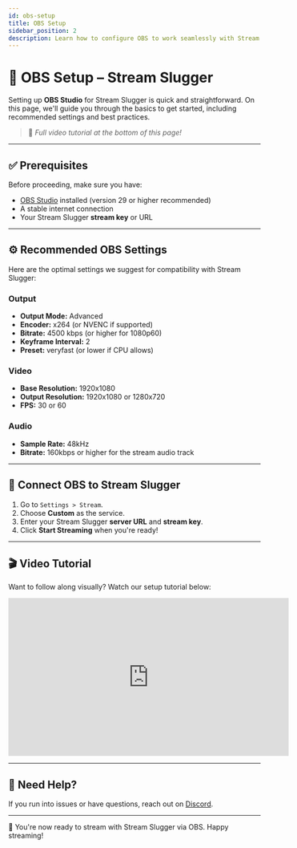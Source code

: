 ```yaml
---
id: obs-setup
title: OBS Setup
sidebar_position: 2
description: Learn how to configure OBS to work seamlessly with Stream Slugger.
---
```


# 🎥 OBS Setup – Stream Slugger

Setting up **OBS Studio** for Stream Slugger is quick and straightforward. On this page, we'll guide you through the basics to get started, including recommended settings and best practices.

> 📢 _Full video tutorial at the bottom of this page!_

---

## ✅ Prerequisites

Before proceeding, make sure you have:

- [OBS Studio](https://obsproject.com/) installed (version 29 or higher recommended)
- A stable internet connection
- Your Stream Slugger **stream key** or URL

---

## ⚙️ Recommended OBS Settings

Here are the optimal settings we suggest for compatibility with Stream Slugger:

### Output

- **Output Mode:** Advanced
- **Encoder:** x264 (or NVENC if supported)
- **Bitrate:** 4500 kbps (or higher for 1080p60)
- **Keyframe Interval:** 2
- **Preset:** veryfast (or lower if CPU allows)

### Video

- **Base Resolution:** 1920x1080
- **Output Resolution:** 1920x1080 or 1280x720
- **FPS:** 30 or 60

### Audio

- **Sample Rate:** 48kHz
- **Bitrate:** 160kbps or higher for the stream audio track

---

## 🔗 Connect OBS to Stream Slugger

1. Go to `Settings > Stream`.
2. Choose **Custom** as the service.
3. Enter your Stream Slugger **server URL** and **stream key**.
4. Click **Start Streaming** when you're ready!

---

## 🎬 Video Tutorial

Want to follow along visually? Watch our setup tutorial below:

<div style={{ textAlign: 'center', margin: '2rem 0' }}>
  <iframe width="560" height="315" src="https://www.youtube.com/embed/kqizkpBSF5E" 
    title="OBS Setup Tutorial" frameborder="0" allowfullscreen></iframe>
</div>

---

## 🙋 Need Help?

If you run into issues or have questions, reach out on [Discord](https://discord.gg/bAnxY2a).

---

🚀 You're now ready to stream with Stream Slugger via OBS. Happy streaming!
